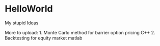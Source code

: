 # HelloWorld
My stupid Ideas


More to upload: 1. Monte Carlo method for barrier option pricing C++
                2. Backtesting for equity market matlab 
